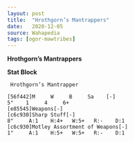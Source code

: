 ```yaml
---
layout: post
title:  "Hrothgorn’s Mantrappers"
date:   2020-12-05
source: Wahapedia
tags: [ogor-mawtribes]
---
```


**Hrothgorn’s Mantrappers**

**Stat Block**
```
 Hrothgorn’s Mantrapper
```

```
[56f442]M     W     B     Sa    [-]
5"    1     4     6+    
[e85545]Weapons[-]
[c6c930]Sharp Stuff[-]
8"     A:1    H:4+   W:5+   R:-    D:1   
[c6c930]Motley Assortment of Weapons[-]
1"     A:1    H:5+   W:5+   R:-    D:1   
```



